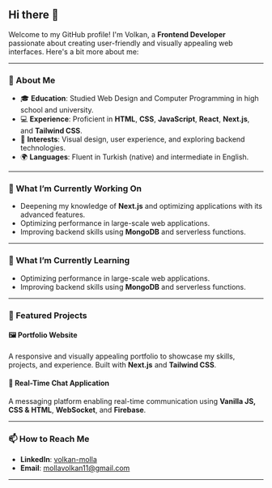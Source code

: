 ## Hi there 👋

Welcome to my GitHub profile! I'm Volkan, a **Frontend Developer** passionate about creating user-friendly and visually appealing web interfaces. Here's a bit more about me:

---

### 🌟 About Me
- 🎓 **Education**: Studied Web Design and Computer Programming in high school and university.
- 💻 **Experience**: Proficient in **HTML**, **CSS**, **JavaScript**, **React**, **Next.js**, and **Tailwind CSS**.
- 🎨 **Interests**: Visual design, user experience, and exploring backend technologies.
- 🌍 **Languages**: Fluent in Turkish (native) and intermediate in English.

---

### 🔭 What I’m Currently Working On
- Deepening my knowledge of **Next.js** and optimizing applications with its advanced features.
- Optimizing performance in large-scale web applications.
- Improving backend skills using **MongoDB** and serverless functions.

---

### 🌱 What I’m Currently Learning

- Optimizing performance in large-scale web applications.
- Improving backend skills using **MongoDB** and serverless functions.

---

### 🌟 Featured Projects
#### 🖼️ **Portfolio Website**  
A responsive and visually appealing portfolio to showcase my skills, projects, and experience. Built with **Next.js** and **Tailwind CSS**.

#### 💬 **Real-Time Chat Application**  
A messaging platform enabling real-time communication using **Vanilla JS, CSS & HTML**, **WebSocket**, and **Firebase**.

---

### 📫 How to Reach Me
- **LinkedIn**: [volkan-molla](https://www.linkedin.com/in/volkan-molla-b851a3308/)
- **Email**: mollavolkan11@gmail.com

---
